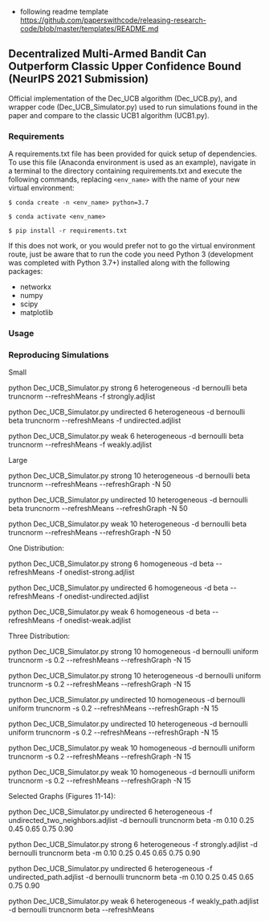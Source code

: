 - following readme template https://github.com/paperswithcode/releasing-research-code/blob/master/templates/README.md

## Decentralized Multi-Armed Bandit Can Outperform Classic Upper Confidence Bound (NeurIPS 2021 Submission)

Official implementation of the Dec_UCB algorithm (Dec_UCB.py), and wrapper code (Dec_UCB_Simulator.py) used to run simulations found in the paper and compare to the classic UCB1 algorithm (UCB1.py).

### Requirements

A requirements.txt file has been provided for quick setup of dependencies. To use this file (Anaconda environment is used as an example), navigate in a terminal to the directory containing requirements.txt and execute the following commands, replacing `<env_name>` with the name of your new virtual environment:

`$ conda create -n <env_name> python=3.7`

`$ conda activate <env_name>`

`$ pip install -r requirements.txt`

If this does not work, or you would prefer not to go the virtual environment route, just be aware that to run the code you need Python 3 (development was completed with Python 3.7+) installed along with the following packages:
- networkx
- numpy
- scipy
- matplotlib

### Usage

### Reproducing Simulations

Small

python Dec_UCB_Simulator.py strong 6 heterogeneous -d bernoulli beta truncnorm --refreshMeans -f strongly.adjlist

python Dec_UCB_Simulator.py undirected 6 heterogeneous -d bernoulli beta truncnorm --refreshMeans -f undirected.adjlist

python Dec_UCB_Simulator.py weak 6 heterogeneous -d bernoulli beta truncnorm --refreshMeans -f weakly.adjlist

Large

python Dec_UCB_Simulator.py strong 10 heterogeneous -d bernoulli beta truncnorm --refreshMeans --refreshGraph -N 50

python Dec_UCB_Simulator.py undirected 10 heterogeneous -d bernoulli beta truncnorm --refreshMeans --refreshGraph -N 50

python Dec_UCB_Simulator.py weak 10 heterogeneous -d bernoulli beta truncnorm --refreshMeans --refreshGraph -N 50

One Distribution:

python Dec_UCB_Simulator.py strong 6 homogeneous -d beta --refreshMeans -f onedist-strong.adjlist

python Dec_UCB_Simulator.py undirected 6 homogeneous -d beta --refreshMeans -f onedist-undirected.adjlist

python Dec_UCB_Simulator.py weak 6 homogeneous -d beta --refreshMeans -f onedist-weak.adjlist

Three Distribution:

python Dec_UCB_Simulator.py strong 10 homogeneous -d bernoulli uniform truncnorm -s 0.2 --refreshMeans --refreshGraph -N 15

python Dec_UCB_Simulator.py strong 10 heterogeneous -d bernoulli uniform truncnorm -s 0.2 --refreshMeans --refreshGraph -N 15

python Dec_UCB_Simulator.py undirected 10 homogeneous -d bernoulli uniform truncnorm -s 0.2 --refreshMeans --refreshGraph -N 15

python Dec_UCB_Simulator.py undirected 10 heterogeneous -d bernoulli uniform truncnorm -s 0.2 --refreshMeans --refreshGraph -N 15

python Dec_UCB_Simulator.py weak 10 homogeneous -d bernoulli uniform truncnorm -s 0.2 --refreshMeans --refreshGraph -N 15

python Dec_UCB_Simulator.py weak 10 homogeneous -d bernoulli uniform truncnorm -s 0.2 --refreshMeans --refreshGraph -N 15

Selected Graphs (Figures 11-14):

python Dec_UCB_Simulator.py undirected 6 heterogeneous -f undirected_two_neighbors.adjlist -d bernoulli truncnorm beta -m 0.10 0.25 0.45 0.65 0.75 0.90

python Dec_UCB_Simulator.py strong 6 heterogeneous -f strongly.adjlist -d bernoulli truncnorm beta -m 0.10 0.25 0.45 0.65 0.75 0.90

python Dec_UCB_Simulator.py undirected 6 heterogeneous -f undirected_path.adjlist -d bernoulli truncnorm beta -m 0.10 0.25 0.45 0.65 0.75 0.90

python Dec_UCB_Simulator.py weak 6 heterogeneous -f weakly_path.adjlist -d bernoulli truncnorm beta --refreshMeans
